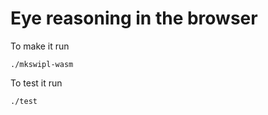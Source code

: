# Eye reasoning in the browser

To make it run
```
./mkswipl-wasm
```
To test it run
```
./test
```
